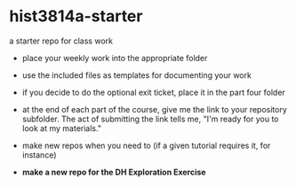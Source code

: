 # hist3814a-starter
a starter repo for class work

- place your weekly work into the appropriate folder
- use the included files as templates for documenting your work
- if you decide to do the optional exit ticket, place it in the part four folder

- at the end of each part of the course, give me the link to your repository subfolder. The act of submitting the link tells me, "I'm ready for you to look at my materials."

- make new repos when you need to (if a given tutorial requires it, for instance)
- **make a new repo for the DH Exploration Exercise** 


